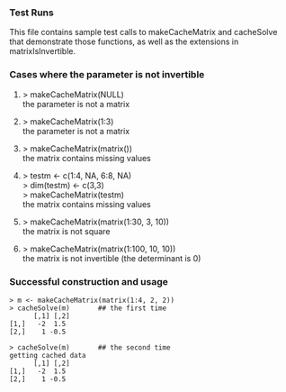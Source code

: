 ### Test Runs

This file contains sample test calls to makeCacheMatrix and cacheSolve that demonstrate 
those functions, as well as the extensions in matrixIsInvertible.


### Cases where the parameter is not invertible

1. \> makeCacheMatrix(NULL)  
    the parameter is not a matrix
 
2. \> makeCacheMatrix(1:3)  
    the parameter is not a matrix

3. \> makeCacheMatrix(matrix())  
    the matrix contains missing values

4. \> testm <- c(1:4, NA, 6:8, NA)  
   \> dim(testm) <- c(3,3)     
   \> makeCacheMatrix(testm)     
   the matrix contains missing values

5. \> makeCacheMatrix(matrix(1:30, 3, 10))  
    the matrix is not square

6. \> makeCacheMatrix(matrix(1:100, 10, 10))  
    the matrix is not invertible (the determinant is 0)


### Successful construction and usage

    > m <- makeCacheMatrix(matrix(1:4, 2, 2))  
    > cacheSolve(m)       ## the first time  
          [,1] [,2]  
    [1,]   -2  1.5  
    [2,]    1 -0.5  

    > cacheSolve(m)       ## the second time  
    getting cached data  
          [,1] [,2]    
    [1,]   -2  1.5  
    [2,]    1 -0.5  

